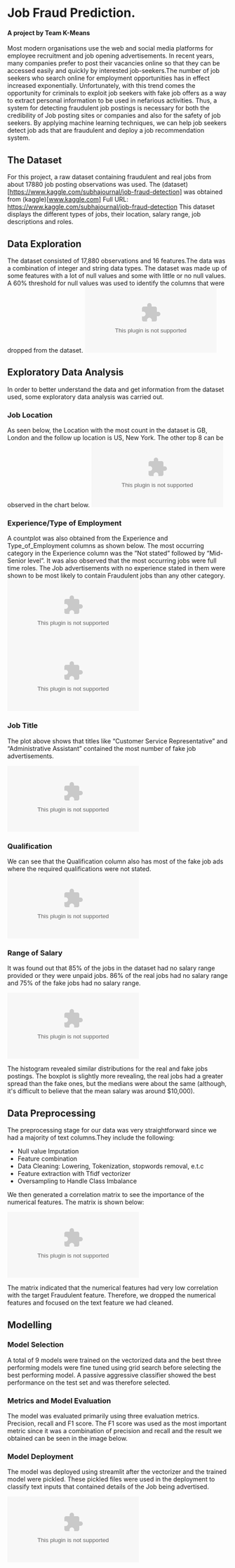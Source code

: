 # Job Fraud Prediction.
#### A project by Team K-Means


Most modern organisations use the web and social media platforms for employee recruitment and job opening advertisements. In recent years, many companies prefer to post their vacancies online so that they can be accessed easily and quickly by interested job-seekers.The number of job seekers who search online for employment opportunities has in effect increased exponentially. Unfortunately, with this trend comes the opportunity for criminals to exploit job seekers with fake job offers as a way to extract personal information to be used in nefarious activities. Thus, a system for detecting fraudulent job postings is necessary for both the credibility of Job posting sites or companies and also for the safety of job seekers. 
By applying machine learning techniques, we can help job seekers detect job ads that are fraudulent and deploy a job recommendation system.


## The Dataset
For this project, a raw dataset containing fraudulent and real jobs from about 17880 job posting observations was used. The (dataset)[https://www.kaggle.com/subhajournal/job-fraud-detection] was obtained from (kaggle)[www.kaggle.com]
Full URL: https://www.kaggle.com/subhajournal/job-fraud-detection
This dataset displays the different types of jobs, their location, salary range, job descriptions and roles. 


## Data Exploration
The dataset consisted of 17,880 observations and 16 features.The data was a combination of integer and string data types. The dataset was made up of some features with a lot of null values and some with little or no null values. A 60% threshold for null values was used to identify the columns that were dropped from the dataset.
![Data Exploration](www.tessss.com)

## Exploratory Data Analysis
In order to better understand the data and get information from the dataset used, some exploratory data analysis was carried out.

### Job Location
As seen below, the Location with the most count in the dataset is GB, London and the follow up location is US, New York. The other top 8 can be observed in the chart below.
![Top 10 Job Location](www.tessss.com)

### Experience/Type of Employment
A countplot was also obtained from the Experience and Type_of_Employment columns as shown below. The most occurring category in the Experience column was the ”Not stated” followed by “Mid-Senior level”. It was also observed that the most occurring jobs were full time roles.
The Job advertisements with no experience stated in them were shown to be most likely to contain Fraudulent jobs than any other category.
![Type of Employement Job Count](www.tessss.com)
![Experience Fake Job count](www.tessss.com)

### Job Title

The plot above shows that titles like “Customer Service Representative” and “Administrative Assistant” contained the most number of fake job advertisements.

![Job Title fake job count plot](www.tessss.com)

### Qualification
We can see that the Qualification column also has most of the fake job ads where the required qualifications were not stated.
![Qualification Countplot](www.tessss.com)

### Range of Salary
It was found out that 85% of the jobs in the dataset had no salary range provided or they were unpaid jobs. 86% of the real jobs had no salary range and 75% of the fake jobs had no salary range.

![Box Plot](www.tessss.com)

The histogram revealed similar distributions for the real and fake jobs postings. The boxplot is slightly more revealing, the real jobs had a greater spread than the fake ones, but the medians were about the same (although, it's difficult to believe that the mean salary was around $10,000).

## Data Preprocessing
The preprocessing stage for our data was very straightforward since we had a majority of text columns.They include the following:

- Null value Imputation
- Feature combination
- Data Cleaning: Lowering, Tokenization, stopwords removal, e.t.c
- Feature extraction with Tfidf vectorizer
- Oversampling to Handle Class Imbalance

We then generated a correlation matrix to see the importance of the numerical features. The matrix is shown below:

![Correlation Matrix](www.tessss.com)


The matrix indicated that the numerical features had very low correlation with the target Fraudulent feature. Therefore, we dropped the numerical features and focused on the text feature we had cleaned.


## Modelling
### Model Selection
A total of 9 models were trained on the vectorized data and the best three performing models were fine tuned using grid search before selecting the best performing model. A passive aggressive classifier showed the best performance on the test set and was therefore selected.
### Metrics and Model Evaluation
The model was evaluated primarily using three evaluation metrics. Precision, recall and F1 score. The F1 score was used as the most important metric since it was a combination of precision and recall and the result we obtained can be seen in the image below.
### Model Deployment
The model was deployed using streamlit after the vectorizer and the trained model were pickled. These pickled files were used in the deployment to classify text inputs that contained details of the Job being advertised.

![Deployed Model](www.tessss.com)




